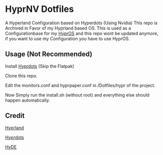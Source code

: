 # HyprNV Dotfiles
A Hyperland Configuration based on Hyperdots (Using Nvidia)
This repo is Archived in Favor of my Hyprland based OS.
This is used as a Configurationbase for my [HyprOS](https://github.com/ElryDeveloper/HyprOS) and this repo wont be updated anymore, if you want to use my Configuration you have to use HyprOS.

## Usage (Not Recommended)
Install [Hyprdots](https://github.com/prasanthrangan/hyprdots/) (Skip the Flatpak)

Clone this repo.

Edit the monitors.conf and hyprpaper.conf in /Dotfiles/hypr of the project.

Now Simply run the install.sh (without root) and everything else should happen automatically.

## Credit
[Hyprland](https://github.com/hyprwm/Hyprland)

[Hyprdots](https://github.com/prasanthrangan/hyprdots/)

[HyDE](https://github.com/kRHYME7/Hyde-cli)
